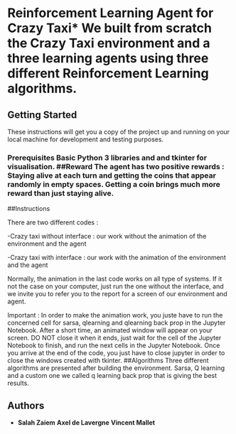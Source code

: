 # Reinforcement Learning Agent for Crazy Taxi* We built from scratch the Crazy Taxi environment and a three learning agents using three different Reinforcement Learning algorithms. 
## Getting Started 

These instructions will get you a copy of the project up and running on your local machine for development and testing purposes.

### Prerequisites Basic Python 3 libraries and and tkinter for visualisation. ##Reward  The agent has two positive rewards : Staying alive at each turn and getting the coins that appear randomly in empty spaces. Getting a coin brings much more reward than just staying alive. 

 ##Instructions 

There are two different codes :

-Crazy taxi without interface : our work without the animation of the environment and the agent

-Crazy taxi with interface : our work with the animation of the environment and the agent

Normally, the animation in the last code works on all type of systems. If it not the case on your computer, just run the one without the interface, and we invite you to refer you to the report for a screen of our environment and agent.

Important : In order to make the animation work, you juste have to run the concerned cell for sarsa, qlearning and qlearning back prop in the Jupyter Notebook. After a short time, an animated window will appear on your screen. DO NOT close it when it ends, just wait for the cell of the Jupyter Notebook to finish, and run the next cells in the Jupyter Notebook. 
Once you arrive at the end of the code, you just have to close jupyter in order to close the windows created with tkinter. ##Algorithms Three different algorithms are presented after building the environment. Sarsa, Q learning and a custom one we called q learning back prop that is giving the best results. 

## Authors

* **Salah Zaiem**  **Axel de Lavergne** **Vincent Mallet**